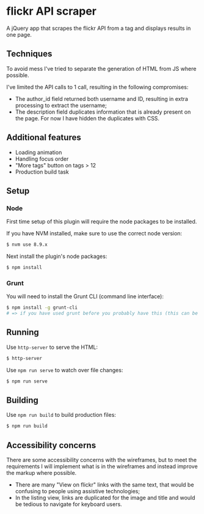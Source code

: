 # flickr API scraper
A jQuery app that scrapes the flickr API from a tag and displays results in one page.

## Techniques
To avoid mess I've tried to separate the generation of HTML from JS where possible.

I've limited the API calls to 1 call, resulting in the following compromises:
* The author_id field returned both username and ID, resulting in extra processing to extract the username;
* The description field duplicates information that is already present on the page. For now I have hidden the duplicates with CSS.

## Additional features
* Loading animation
* Handling focus order
* "More tags" button on tags > 12
* Production build task

## Setup
### Node
First time setup of this plugin will require the node packages to be installed.

If you have NVM installed, make sure to use the correct node version:
```bash
$ nvm use 8.9.x
```
Next install the plugin's node packages:

```bash
$ npm install
```

### Grunt
You will need to install the Grunt CLI (command line interface):

```bash
$ npm install -g grunt-cli
# => if you have used grunt before you probably have this (this can be run from any directory)
```

## Running
Use `http-server` to serve the HTML:
```bash
$ http-server
```

Use `npm run serve` to watch over file changes:
```bash
$ npm run serve
```

## Building
Use `npm run build` to build production files:
```bash
$ npm run build
```

## Accessibility concerns
There are some accessibility concerns with the wireframes, but to meet the requirements I will implement what is in the wireframes and instead improve the markup where possible.
* There are many "View on flickr" links with the same text, that would be confusing to people using assistive technologies;
* In the listing view, links are duplicated for the image and title and would be tedious to navigate for keyboard users.

